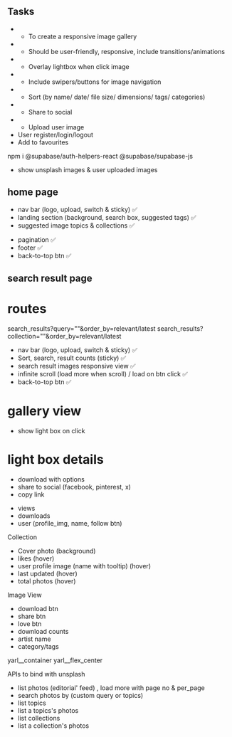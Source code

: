## Tasks

- * To create a responsive image gallery
- * Should be user-friendly, responsive, include transitions/animations
- * Overlay lightbox when click image
- * Include swipers/buttons for image navigation 
- * Sort (by name/ date/ file size/ dimensions/ tags/ categories)
- * Share to social
- * Upload user image
- User register/login/logout
- Add to favourites

npm i @supabase/auth-helpers-react @supabase/supabase-js

- show unsplash images & user uploaded images


## home page
- nav bar (logo, upload, switch & sticky) ✅
- landing section (background, search box, suggested tags) ✅
- suggested image topics & collections ✅
<!-- - Sort -->
<!-- - suggested random images gallery view -->
- pagination ✅
- footer ✅
- back-to-top btn ✅

## search result page

# routes
search_results?query=""&order_by=relevant/latest
search_results?collection=""&order_by=relevant/latest

- nav bar (logo, upload, switch & sticky) ✅
- Sort, search, result counts (sticky) ✅
- search result images responsive view ✅
- infinite scroll (load more when scroll) / load on btn click ✅
- back-to-top btn ✅


# gallery view
- show light box on click

# light box details

<!-- functions -->
- download with options
- share to social (facebook, pinterest, x)
- copy link

<!-- details -->
- views
- downloads
- user (profile_img, name, follow btn)

Collection
- Cover photo (background)
- likes (hover)
- user profile image (name with tooltip) (hover)
- last updated (hover)
- total photos (hover)



Image View
- download btn
- share btn
- love btn
- download counts
- artist name
- category/tags


yarl__container yarl__flex_center

APIs to bind with unsplash
- list photos (editorial' feed) , load more with page no & per_page
- search photos by (custom query or topics)
- list topics
- list a topics's photos
- list collections
- list a collection's photos


